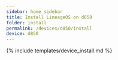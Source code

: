 ```yaml
---
sidebar: home_sidebar
title: Install LineageOS on d850
folder: install
permalink: /devices/d850/install
device: d850
---
```

{% include templates/device_install.md %}
